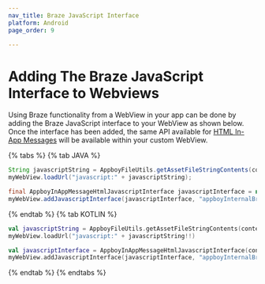 ```yaml
---
nav_title: Braze JavaScript Interface
platform: Android
page_order: 9

---
```

# Adding The Braze JavaScript Interface to Webviews

Using Braze functionality from a WebView in your app can be done by adding the Braze JavaScript interface to your WebView as shown below. Once the interface has been added, the same API available for [HTML In-App Messages][1] will be available within your custom WebView.

{% tabs %}
{% tab JAVA %}

```java
String javascriptString = AppboyFileUtils.getAssetFileStringContents(context.getAssets(), "appboy-html-in-app-message-javascript-component.js");
myWebView.loadUrl("javascript:" + javascriptString);

final AppboyInAppMessageHtmlJavascriptInterface javascriptInterface = new AppboyInAppMessageHtmlJavascriptInterface(context, inAppMessage);
myWebView.addJavascriptInterface(javascriptInterface, "appboyInternalBridge");
```

{% endtab %}
{% tab KOTLIN %}

```kotlin
val javascriptString = AppboyFileUtils.getAssetFileStringContents(context.getAssets(), "appboy-html-in-app-message-javascript-component.js")
myWebView.loadUrl("javascript:" + javascriptString!!)

val javascriptInterface = AppboyInAppMessageHtmlJavascriptInterface(context, inAppMessage)
myWebView.addJavascriptInterface(javascriptInterface, "appboyInternalBridge")
```

{% endtab %}
{% endtabs %}

[1]: {{site.baseurl}}/user_guide/message_building_by_channel/in-app_messages/customize/#custom-html-messages